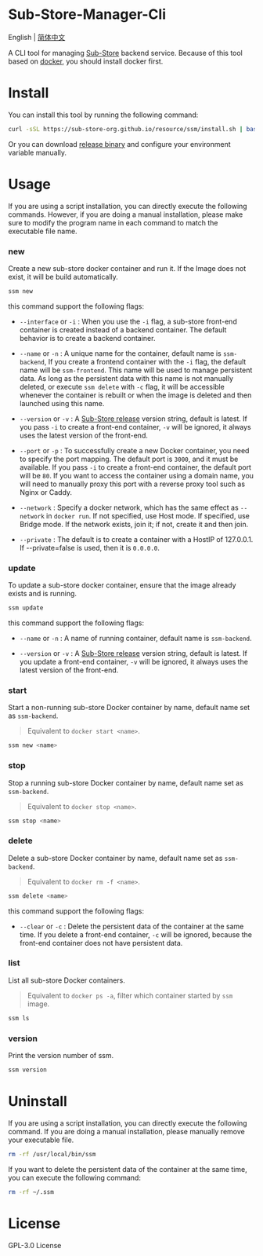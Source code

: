 # Sub-Store-Manager-Cli

English | [简体中文](./README-CN.md)

A CLI tool for managing [Sub-Store](https://github.com/sub-store-org/Sub-Store) backend service. Because of this tool based on [docker](https://www.docker.com/), you should install docker first.


# Install

You can install this tool by running the following command:

```bash
curl -sSL https://sub-store-org.github.io/resource/ssm/install.sh | bash
```

Or you can download [release binary](https://github.com/DesnLee/Sub-Store-Manager-Cli/releases) and configure your environment variable manually.


# Usage

If you are using a script installation, you can directly execute the following commands. However, if you are doing a manual installation, please make sure to modify the program name in each command to match the executable file name.


### new

Create a new sub-store docker container and run it. If the Image does not exist, it will be build automatically.

```bash
ssm new
```

this command support the following flags:

- `--interface` or `-i` : When you use the `-i` flag, a sub-store front-end container is created instead of a backend container. The default behavior is to create a backend container.

- `--name` or `-n` : A unique name for the container, default name is `ssm-backend`, If you create a frontend container with the `-i` flag, the default name will be `ssm-frontend`. This name will be used to manage persistent data. As long as the persistent data with this name is not manually deleted, or execute `ssm delete` with `-c` flag, it will be accessible whenever the container is rebuilt or when the image is deleted and then launched using this name.

- `--version` or `-v` : A [Sub-Store release](https://github.com/sub-store-org/Sub-Store/releases) version string, default is latest. If you pass `-i` to create a front-end container, `-v` will be ignored, it always uses the latest version of the front-end.

- `--port` or `-p` : To successfully create a new Docker container, you need to specify the port mapping. The default port is `3000`, and it must be available. If you pass `-i` to create a front-end container, the default port will be `80`. If you want to access the container using a domain name, you will need to manually proxy this port with a reverse proxy tool such as Nginx or Caddy.

- `--network` : Specify a docker network, which has the same effect as `--network` in `docker run`. If not specified, use Host mode. If specified, use Bridge mode. If the network exists, join it; if not, create it and then join.

- `--private` : The default is to create a container with a HostIP of 127.0.0.1. If --private=false is used, then it is `0.0.0.0`.

### update

To update a sub-store docker container, ensure that the image already exists and is running.

```bash
ssm update
```

this command support the following flags:

- `--name` or `-n` : A name of running container, default name is `ssm-backend`.

- `--version` or `-v` : A [Sub-Store release](https://github.com/sub-store-org/Sub-Store/releases) version string, default is latest. If you update a front-end container, `-v` will be ignored, it always uses the latest version of the front-end.


### start

Start a non-running sub-store Docker container by name, default name set as `ssm-backend`.

> Equivalent to `docker start <name>`.

```bash
ssm new <name>
```


### stop

Stop a running sub-store Docker container by name, default name set as `ssm-backend`.

> Equivalent to `docker stop <name>`.

```bash
ssm stop <name>
```


### delete

Delete a sub-store Docker container by name, default name set as `ssm-backend`.

> Equivalent to `docker rm -f <name>`.

```bash
ssm delete <name>
```

this command support the following flags:

- `--clear` or `-c` : Delete the persistent data of the container at the same time. If you delete a front-end container, `-c` will be ignored, because the front-end container does not have persistent data.


### list

List all sub-store Docker containers.

> Equivalent to `docker ps -a`, filter which container started by `ssm` image.

```bash
ssm ls
```


### version

Print the version number of ssm.

```bash
ssm version
```


# Uninstall

If you are using a script installation, you can directly execute the following command. If you are doing a manual installation, please manually remove your executable file.

```bash
rm -rf /usr/local/bin/ssm
```

If you want to delete the persistent data of the container at the same time, you can execute the following command:

```bash
rm -rf ~/.ssm
```


# License
GPL-3.0 License
